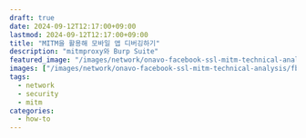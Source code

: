 ```yaml
---
draft: true
date: 2024-09-12T12:17:00+09:00
lastmod: 2024-09-12T12:17:00+09:00
title: "MITM을 활용해 모바일 앱 디버깅하기"
description: "mitmproxy와 Burp Suite"
featured_image: "/images/network/onavo-facebook-ssl-mitm-technical-analysis/fbdark-1.webp"
images: ["/images/network/onavo-facebook-ssl-mitm-technical-analysis/fbdark-1.webp"]
tags:
  - network
  - security
  - mitm
categories:
  - how-to
---
```

